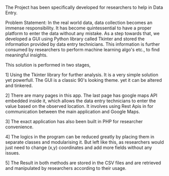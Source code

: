 The Project has been specifically developed for researchers to help in Data Entry.

Problem Statement:
In the real world data, data collection becomes an immense responsibility. It has become quintessential to have a proper platform to enter the data without any mistake. As a step towards that, we developed a GUI using Python library called Tkinter and stored the information provided by data entry technicians. This information is further consumed by researchers to perform machine learning algo's etc., to find meaningful insights.

This solution is performed in two stages,

1] Using the Tkinter library for further analysis. It is a very simple solution yet powerfull. The GUI is a classic 90's looking theme. yet it can be altered and tinkered.

2] There are many pages in this app. The last page has google maps API embedded inside it, which allows the data entry technicians to enter the value based on the observed location. It involves using Rest Apis in for communication between the main application and Google Maps.

3] The exact application has also been built in PHP for researcher convenience.

4] The logics in the program can be reduced greatly by placing them in separate classes and modularising it. But left like this, as researchers would just need to change (x,y) coordinates and add more fields without any issues.

5] The Result in both methods are stored in the CSV files and are retrieved and manipulated by researchers according to their usage.
